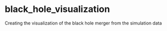 # black_hole_visualization
Creating the visualization of the black hole merger from the simulation data
